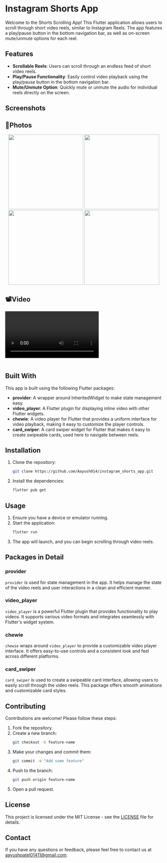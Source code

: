 # Instagram Shorts App

Welcome to the Shorts Scrolling App! This Flutter application allows users to scroll through short video reels, similar to Instagram Reels. The app features a play/pause button in the bottom navigation bar, as well as on-screen mute/unmute options for each reel.

## Features

- **Scrollable Reels**: Users can scroll through an endless feed of short video reels.
- **Play/Pause Functionality**: Easily control video playback using the play/pause button in the bottom navigation bar.
- **Mute/Unmute Option**: Quickly mute or unmute the audio for individual reels directly on the screen.

## Screenshots


<h2>📸Photos</h2>
 
 
   <p align='center'>
  <img src='https://github.com/Meshva30/video_app/assets/136339359/dc75eb6b-0c09-41f4-9a9d-f249a4725c35' width=240>
  <img src='https://github.com/Meshva30/video_app/assets/136339359/2491d631-feb8-437e-8fbf-398067acaae0' width=240>
  <img src='https://github.com/Meshva30/video_app/assets/136339359/8ee369a1-a1a4-41c5-a886-24ff6249f24f' width=240>
  <img src='https://github.com/Meshva30/video_app/assets/136339359/ad20531f-be7d-40cd-a171-6fa25542d150' width=240>
  
</p>






  </p>
  
  <h2>📽️Video</h2>
  <p>
    <table align="center">
  <tr>
    <video src ="https://github.com/Meshva30/video_app/assets/136339359/96b723fc-eaae-49bc-a907-5c537416a6e6"></video> </h1>
  </tr>
    </table>   
  </p>


## Built With

This app is built using the following Flutter packages:

- **provider**: A wrapper around InheritedWidget to make state management easy.
- **video_player**: A Flutter plugin for displaying inline video with other Flutter widgets.
- **chewie**: A video player for Flutter that provides a uniform interface for video playback, making it easy to customize the player controls.
- **card_swiper**: A card swiper widget for Flutter that makes it easy to create swipeable cards, used here to navigate between reels.

## Installation

1. Clone the repository:
    ```bash
    git clone https://github.com/Aayush014/instagram_shorts_app.git
    ```

2. Install the dependencies:
    ```bash
    flutter pub get
    ```

## Usage

1. Ensure you have a device or emulator running.
2. Start the application:
    ```bash
    flutter run
    ```
3. The app will launch, and you can begin scrolling through video reels.

## Packages in Detail

### provider

`provider` is used for state management in the app. It helps manage the state of the video reels and user interactions in a clean and efficient manner.

### video_player

`video_player` is a powerful Flutter plugin that provides functionality to play videos. It supports various video formats and integrates seamlessly with Flutter's widget system.

### chewie

`chewie` wraps around `video_player` to provide a customizable video player interface. It offers easy-to-use controls and a consistent look and feel across different platforms.

### card_swiper

`card_swiper` is used to create a swipeable card interface, allowing users to easily scroll through the video reels. This package offers smooth animations and customizable card styles.

## Contributing

Contributions are welcome! Please follow these steps:

1. Fork the repository.
2. Create a new branch:
    ```bash
    git checkout -b feature-name
    ```
3. Make your changes and commit them:
    ```bash
    git commit -m "Add some feature"
    ```
4. Push to the branch:
    ```bash
    git push origin feature-name
    ```
5. Open a pull request.

## License

This project is licensed under the MIT License - see the [LICENSE](LICENSE) file for details.

## Contact

If you have any questions or feedback, please feel free to contact us at aayushpatel01411@gmail.com.

